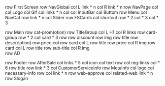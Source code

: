 row First Screen
    row NavGlobal
        col L link * n
        col R link * n
    row NavPage
        col
            col Logo
            col Gif
            col links * n
        col
            col InputBar
            col Buttom
    row Menu
        col NavCat
            row link * n
        col Slider
    row FSCards
        col shortcut
            row * 2
                col * 3
        col * 3

row Main
    row cat-prom(otion)
        row TitleGroup
            col L H1
            col R links
        row card-group
            row * 2
                col card * 3
                    row 
                        row discount
                        row img
                    row title
                    row desc(ription)
                    row price
                col
                    row card
                        col L
                            row title
                            row price
                        col R
                            img
                    row card
                        col L
                            row title
                            row sub-title
                        col R
                            img                
    row AD

row Footer
    row AfterSale
        col links * 5
            col icon
            col text
    row
        col reg-links
            col * 6
                row title
                row link * 3
        col CustomerServiceInfo
    row MetaInfo
        col logo
        col necessary-info
            row 
                col link * n
            row web-approve
        col related-web
            link * n
    row Slogan